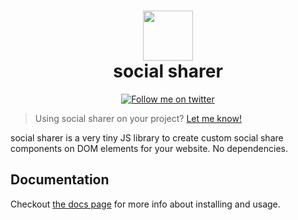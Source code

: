 <div align="center">
      <h1> <img src="" width="80px"><br/>social sharer</h1>
</div>
<p align="center"><a href="https://twitter.com/intent/user?screen_name=TheVikrant_" target="_blank"><img alt="Follow me on twitter" src="https://img.shields.io/twitter/follow/TheVikrant_?style=flat-square" style="vertical-align:center" /></a> </p>

> Using social sharer on your project? [Let me know!](https://github.com/thevkrant/social-sharer/issues/24)

social sharer is a very tiny JS library to create custom social share components on DOM elements for your website. No dependencies.

## Documentation

Checkout [the docs page](https://thevkrant.github.io/social-sharer/) for more info about installing and usage.
